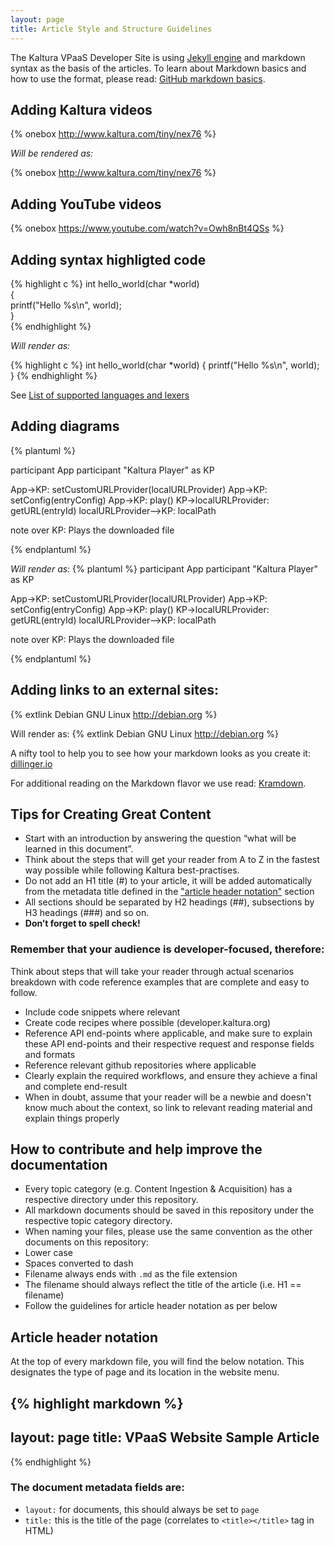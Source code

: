 ```yaml
---
layout: page
title: Article Style and Structure Guidelines
---
```


The Kaltura VPaaS Developer Site is using [Jekyll engine](http://jekyllrb.com/) and markdown syntax as the basis of the articles.
To learn about Markdown basics and how to use the format, please read: [GitHub markdown basics](https://help.github.com/articles/markdown-basics/).


## Adding Kaltura videos 
&#123;% onebox http://www.kaltura.com/tiny/nex76 %&#125;

*Will be rendered as:*

{% onebox http://www.kaltura.com/tiny/nex76 %}

## Adding YouTube videos 
&#123;% onebox https://www.youtube.com/watch?v=Owh8nBt4QSs %&#125;

## Adding syntax highligted code

&#123;% highlight c %&#125;
int hello_world(char *world)  
{  
    printf("Hello %s\n", world);  
}  
&#123;% endhighlight %&#125;

*Will render as:*

{% highlight c %}
int hello_world(char *world)
{
    printf("Hello %s\n", world);
}
{% endhighlight %}

See [List of supported languages and lexers](https://github.com/jneen/rouge/wiki/list-of-supported-languages-and-lexers)


## Adding diagrams
&#123;% plantuml %&#125;

participant App
participant "Kaltura Player" as KP

App->KP: setCustomURLProvider(localURLProvider)
App->KP: setConfig(entryConfig)
App->KP: play()
KP->localURLProvider: getURL(entryId)
localURLProvider-->KP: localPath

note over KP: Plays the downloaded file

&#123;% endplantuml %&#125;

*Will render as:*
{% plantuml %}
participant App
participant "Kaltura Player" as KP

App->KP: setCustomURLProvider(localURLProvider)
App->KP: setConfig(entryConfig)
App->KP: play()
KP->localURLProvider: getURL(entryId)
localURLProvider-->KP: localPath

note over KP: Plays the downloaded file

{% endplantuml %}

## Adding links to an external sites:
&#123;% extlink Debian GNU Linux http://debian.org %&#125;

Will render as:
{% extlink Debian GNU Linux http://debian.org %}

A nifty tool to help you to see how your markdown looks as you create it: [dillinger.io](http://dillinger.io/)

For additional reading on the Markdown flavor we use read: [Kramdown](http://kramdown.gettalong.org/documentation.html).

## Tips for Creating Great Content

* Start with an introduction by answering the question “what will be learned in this document”.
* Think about the steps that will get your reader from A to Z in the fastest way possible while following Kaltura best-practises.
* Do not add an H1 title (#) to your article, it will be added automatically from the metadata title defined in the ["article header notation"](#header-notation) section
* All sections should be separated by H2 headings (##), subsections by H3 headings (###) and so on.
* **Don’t forget to spell check!**

### Remember that your audience is developer-focused, therefore:

Think about steps that will take your reader through actual scenarios breakdown with code reference examples that are complete and easy to follow.

* Include code snippets where relevant
* Create code recipes where possible (developer.kaltura.org)
* Reference API end-points where applicable, and make sure to explain these API end-points and their respective request and response fields and formats 
* Reference relevant github repositories where applicable
* Clearly explain the required workflows, and ensure they achieve a final and complete end-result
* When in doubt, assume that your reader will be a newbie and doesn't know much about the context, so link to relevant reading material and explain things properly


## How to contribute and help improve the documentation

* Every topic category (e.g. Content Ingestion & Acquisition) has a respective directory under this repository.
* All markdown documents should be saved in this repository under the respective topic category directory.
* When naming your files, please use the same convention as the other documents on this repository:
 * Lower case
 * Spaces converted to dash
 * Filename always ends with `.md` as the file extension
 * The filename should always reflect the title of the article (i.e. H1 == filename)
* Follow the guidelines for article header notation as per below


## <a name="header-notation"></a>Article header notation
At the top of every markdown file, you will find the below notation. This designates the type of page and its location in the website menu.


{% highlight markdown %}
---
layout: page
title: VPaaS Website Sample Article
---

{% endhighlight %}


### The document metadata fields are:  

* `layout:` for documents, this should always be set to `page`
* `title:` this is the title of the page (correlates to `<title></title>` tag in HTML)
